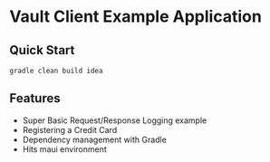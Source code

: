 # Vault Client Example Application

## Quick Start

    gradle clean build idea
    
## Features

* Super Basic Request/Response Logging example
* Registering a Credit Card
* Dependency management with Gradle
* Hits maui environment